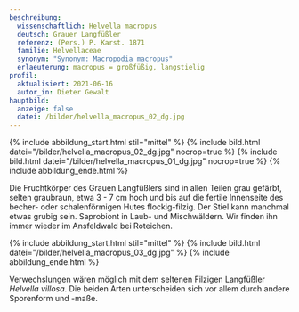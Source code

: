 ```yaml
---
beschreibung:
  wissenschaftlich: Helvella macropus
  deutsch: Grauer Langfüßler
  referenz: (Pers.) P. Karst. 1871
  familie: Helvellaceae
  synonym: "Synonym: Macropodia macropus"
  erlaeuterung: macropus = großfüßig, langstielig
profil:
  aktualisiert: 2021-06-16
  autor_in: Dieter Gewalt
hauptbild:
  anzeige: false
  datei: /bilder/helvella_macropus_02_dg.jpg
---
```

{% include abbildung_start.html stil="mittel" %}
{% include bild.html datei="/bilder/helvella_macropus_02_dg.jpg" nocrop=true %}
{% include bild.html datei="/bilder/helvella_macropus_01_dg.jpg" nocrop=true %}
{% include abbildung_ende.html %}

Die Fruchtkörper des Grauen Langfüßlers sind in allen Teilen grau gefärbt, selten graubraun, etwa 3 - 7 cm hoch und bis auf die fertile Innenseite des becher- oder schalenförmigen Hutes flockig-filzig. Der Stiel kann manchmal etwas grubig sein. Saprobiont in Laub- und Mischwäldern. Wir finden ihn immer wieder im Ansfeldwald bei Roteichen. 

{% include abbildung_start.html stil="mittel" %}
{% include bild.html datei="/bilder/helvella_macropus_03_dg.jpg" %}
{% include abbildung_ende.html %}

Verwechslungen wären möglich mit dem seltenen Filzigen Langfüßler *Helvella villosa*. Die beiden Arten unterscheiden sich vor allem durch andere Sporenform und -maße.
